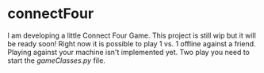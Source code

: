# connectFour
I am developing a little Connect Four Game.
This project is still wip but it will be ready soon!
Right now it is possible to play 1 vs. 1 offline against a friend.
Playing against your machine isn't implemented yet.
Two play you need to start the *gameClasses.py* file.
